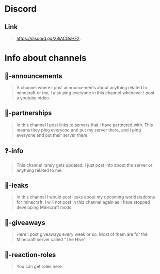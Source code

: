 # Discord

## Link
> <a href="https://discord.gg/z8jACGsHF2">https://discord.gg/z8jACGsHF2</a>.

# Info about channels

## 📣-announcements
> A channel where I post announcements about anything related to minecraft or me, I also ping everyone in this channel whenever I post a youtube video.

## 🤝-partnerships
> In this channel I post links to servers that I have partnered with. This means they ping everyone and put my server there, and I ping everyone and put their server there.

## ❓-info
> This channel rarely gets updated. I just post info about the server or anything related to me.

## 👀-leaks
> In this channel I would post leaks about my upcoming worlds/addons for minecraft. I will not post in this channel again as I have stopped developing Minecraft mods

## 🎉-giveaways
> Here I post giveaways every week or so. Most of them are for the Minecraft server called "The Hive".

## 🔔-reaction-roles
> You can get roles here.

